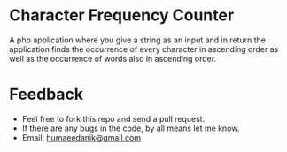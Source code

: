 Character Frequency Counter
========================
A php application where you give a string as an input and in return the application finds the occurrence of every character in ascending order as well as the occurrence of words also in ascending order.

Feedback
========================
* Feel free to fork this repo and send a pull request.
* If there are any bugs in the code, by all means let me know.
* Email: humaeedanik@gmail.com